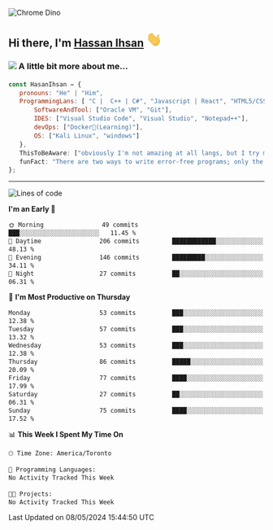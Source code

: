  <!--
**HasanIhsan/HasanIhsan** is a ✨ _special_ ✨ repository because its `README.md` (this file) appears on your GitHub profile.
-->

![Chrome Dino](https://mir-s3-cdn-cf.behance.net/project_modules/max_1200/4ff07986208593.5d9a654e92f36.gif)


<h2 align="left">Hi there, I'm <a href="https://www.linkedin.com/in/hassan-ihsan-045b11231/" target="_blank" rel="noopener noreferrer">Hassan Ihsan</a> <img src="https://raw.githubusercontent.com/ABSphreak/ABSphreak/master/gifs/Hi.gif" height="30" />
 
 
 ### <img src="https://media.giphy.com/media/VgCDAzcKvsR6OM0uWg/giphy.gif" width="50"> A little bit more about me...  
 
 ```javascript
const HasanIhsan = {
    pronouns: "He" | "Him",
    ProgrammingLans: [ "C |  C++ | C#", "Javascript | React", "HTML5/CSS", "JSON", "Java"],
        SoftwareAndTool: ["Oracle VM", "Git"],
        IDES: ["Visual Studio Code", "Visual Studio", "Notepad++"],
        devOps: ["Docker🐳(Learning)"], 
        OS: ["Kali Linux", "windows"]
    },
    ThisToBeAware: ["obviously I'm not amazing at all langs, but I try my best not to go rusty"], 
    funFact: "There are two ways to write error-free programs; only the third one works"
};
```
 
 --- 

<!--START_SECTION:waka-->
![Lines of code](https://img.shields.io/badge/From%20Hello%20World%20I%27ve%20Written-1.1%20million%20lines%20of%20code-blue)

**I'm an Early 🐤** 

```text
🌞 Morning                49 commits          ███░░░░░░░░░░░░░░░░░░░░░░   11.45 % 
🌆 Daytime                206 commits         ████████████░░░░░░░░░░░░░   48.13 % 
🌃 Evening                146 commits         █████████░░░░░░░░░░░░░░░░   34.11 % 
🌙 Night                  27 commits          ██░░░░░░░░░░░░░░░░░░░░░░░   06.31 % 
```
📅 **I'm Most Productive on Thursday** 

```text
Monday                   53 commits          ███░░░░░░░░░░░░░░░░░░░░░░   12.38 % 
Tuesday                  57 commits          ███░░░░░░░░░░░░░░░░░░░░░░   13.32 % 
Wednesday                53 commits          ███░░░░░░░░░░░░░░░░░░░░░░   12.38 % 
Thursday                 86 commits          █████░░░░░░░░░░░░░░░░░░░░   20.09 % 
Friday                   77 commits          ████░░░░░░░░░░░░░░░░░░░░░   17.99 % 
Saturday                 27 commits          ██░░░░░░░░░░░░░░░░░░░░░░░   06.31 % 
Sunday                   75 commits          ████░░░░░░░░░░░░░░░░░░░░░   17.52 % 
```


📊 **This Week I Spent My Time On** 

```text
🕑︎ Time Zone: America/Toronto

💬 Programming Languages: 
No Activity Tracked This Week

🐱‍💻 Projects: 
No Activity Tracked This Week
```


 Last Updated on 08/05/2024 15:44:50 UTC
<!--END_SECTION:waka-->
 
 
